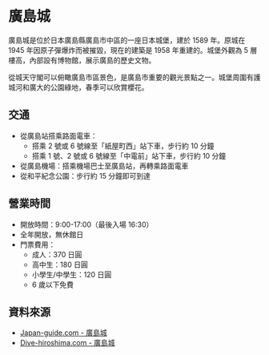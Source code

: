 # 廣島城

廣島城是位於日本廣島縣廣島市中區的一座日本城堡，建於 1589 年。原城在 1945 年因原子彈爆炸而被摧毀，現在的建築是 1958 年重建的。城堡外觀為 5 層樓高，內部設有博物館，展示廣島的歷史文物。

從城天守閣可以俯瞰廣島市區景色，是廣島市重要的觀光景點之一。城堡周圍有護城河和廣大的公園綠地，春季可以欣賞櫻花。

## 交通

- 從廣島站搭乘路面電車：
  - 搭乘 2 號或 6 號線至「紙屋町西」站下車，步行約 10 分鐘
  - 搭乘 1 號、2 號或 6 號線至「中電前」站下車，步行約 10 分鐘
- 從廣島機場：搭乘機場巴士至廣島站，再轉乘路面電車
- 從和平紀念公園：步行約 15 分鐘即可到達

## 營業時間

- 開放時間：9:00-17:00（最後入場 16:30）
- 全年開放，無休館日
- 門票費用：
  - 成人：370 日圓
  - 高中生：180 日圓
  - 小學生/中學生：120 日圓
  - 6 歲以下免費

## 資料來源

- [Japan-guide.com - 廣島城](https://www.japan-guide.com/e/e3402.html)
- [Dive-hiroshima.com - 廣島城](https://dive-hiroshima.com/en/explore/1173/)
